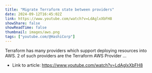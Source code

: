 ```yaml
---
title: "Migrate Terraform state between providers"
date: 2024-09-12T16:45:02Z
link: https://www.youtube.com/watch?v=LdAglxXbFH8
showShare: false
showReadTime: false
thumbnail: images/aws.png
tags: ["youtube.com/@HashiCorp"]
---
```

Terraform has many providers which support deploying resources into AWS. 2 of such providers are the Terraform AWS Provider ...

- Link to article: https://www.youtube.com/watch?v=LdAglxXbFH8